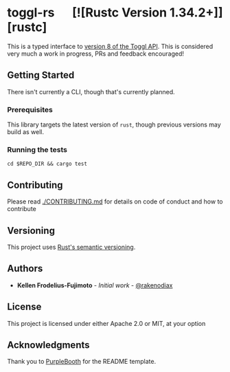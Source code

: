 # toggl-rs &emsp; [![Rustc Version 1.34.2+]][rustc]

This is a typed interface to [version 8 of the Toggl API](https://github.com/toggl/toggl_api_docs/blob/master/toggl_api.md). This is considered very much a work in progress, PRs and feedback encouraged!

## Getting Started

There isn't currently a CLI, though that's currently planned.

### Prerequisites

This library targets the latest version of `rust`, though previous versions may build as well.

### Running the tests

`cd $REPO_DIR && cargo test`

## Contributing

Please read [./CONTRIBUTING.md](CONTRIBUTING.md) for details on code of conduct and how to contribute

## Versioning

This project uses [Rust's semantic versioning](https://github.com/rust-lang/rfcs/blob/master/text/1105-api-evolution.md).

## Authors

- **Kellen Frodelius-Fujimoto** - *Initial work* - [@rakenodiax](https://github.com/rakenodiax/)

## License

This project is licensed under either Apache 2.0 or MIT, at your option

## Acknowledgments

Thank you to [PurpleBooth](https://github.com/PurpleBooth/) for the README template.